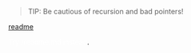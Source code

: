 > TIP: Be cautious of recursion and bad pointers!

[readme](readme.md)

<span style="color:white">Try /readme.md instead</span>.